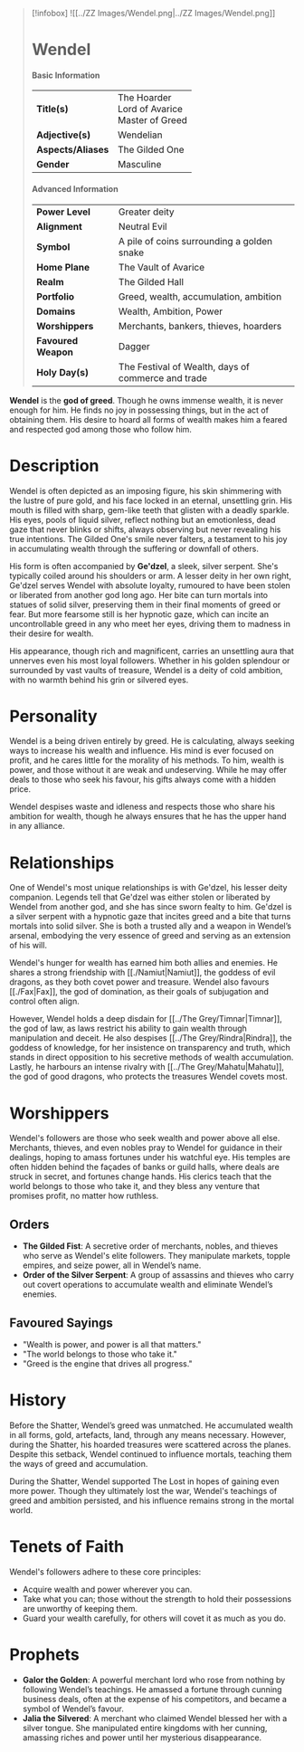 > [!infobox]
> ![[../ZZ Images/Wendel.png|../ZZ Images/Wendel.png]]  
> # Wendel
> #### Basic Information
> |  |   |
> |---|---|
> | **Title(s)** | The Hoarder<br>Lord of Avarice<br>Master of Greed |
> | **Adjective(s)** | Wendelian |
> | **Aspects/Aliases** | The Gilded One |
> | **Gender** | Masculine |
> 
> #### Advanced Information
> |  |  | 
> | --- | --- |
> | **Power Level** | Greater deity |
> | **Alignment** | Neutral Evil |
> | **Symbol** | A pile of coins surrounding a golden snake |
> | **Home Plane** | The Vault of Avarice |
> | **Realm** | The Gilded Hall |
> | **Portfolio** | Greed, wealth, accumulation, ambition |
> | **Domains** | Wealth, Ambition, Power |
> | **Worshippers** | Merchants, bankers, thieves, hoarders |
> | **Favoured Weapon** | Dagger |
> | **Holy Day(s)** | The Festival of Wealth, days of commerce and trade |
  
**Wendel** is the **god of greed**. Though he owns immense wealth, it is never enough for him. He finds no joy in possessing things, but in the act of obtaining them. His desire to hoard all forms of wealth makes him a feared and respected god among those who follow him.

# Description
Wendel is often depicted as an imposing figure, his skin shimmering with the lustre of pure gold, and his face locked in an eternal, unsettling grin. His mouth is filled with sharp, gem-like teeth that glisten with a deadly sparkle. His eyes, pools of liquid silver, reflect nothing but an emotionless, dead gaze that never blinks or shifts, always observing but never revealing his true intentions. The Gilded One's smile never falters, a testament to his joy in accumulating wealth through the suffering or downfall of others.

His form is often accompanied by **Ge'dzel**, a sleek, silver serpent. She's typically coiled around his shoulders or arm. A lesser deity in her own right, Ge'dzel serves Wendel with absolute loyalty, rumoured to have been stolen or liberated from another god long ago. Her bite can turn mortals into statues of solid silver, preserving them in their final moments of greed or fear. But more fearsome still is her hypnotic gaze, which can incite an uncontrollable greed in any who meet her eyes, driving them to madness in their desire for wealth.

His appearance, though rich and magnificent, carries an unsettling aura that unnerves even his most loyal followers. Whether in his golden splendour or surrounded by vast vaults of treasure, Wendel is a deity of cold ambition, with no warmth behind his grin or silvered eyes.

# Personality
Wendel is a being driven entirely by greed. He is calculating, always seeking ways to increase his wealth and influence. His mind is ever focused on profit, and he cares little for the morality of his methods. To him, wealth is power, and those without it are weak and undeserving. While he may offer deals to those who seek his favour, his gifts always come with a hidden price.

Wendel despises waste and idleness and respects those who share his ambition for wealth, though he always ensures that he has the upper hand in any alliance.

# Relationships
One of Wendel's most unique relationships is with Ge'dzel, his lesser deity companion. Legends tell that Ge'dzel was either stolen or liberated by Wendel from another god, and she has since sworn fealty to him. Ge'dzel is a silver serpent with a hypnotic gaze that incites greed and a bite that turns mortals into solid silver. She is both a trusted ally and a weapon in Wendel’s arsenal, embodying the very essence of greed and serving as an extension of his will.

Wendel's hunger for wealth has earned him both allies and enemies. He shares a strong friendship with [[./Namiut|Namiut]], the goddess of evil dragons, as they both covet power and treasure. Wendel also favours [[./Fax|Fax]], the god of domination, as their goals of subjugation and control often align.

However, Wendel holds a deep disdain for [[../The Grey/Timnar|Timnar]], the god of law, as laws restrict his ability to gain wealth through manipulation and deceit. He also despises [[../The Grey/Rindra|Rindra]], the goddess of knowledge, for her insistence on transparency and truth, which stands in direct opposition to his secretive methods of wealth accumulation. Lastly, he harbours an intense rivalry with [[../The Grey/Mahatu|Mahatu]], the god of good dragons, who protects the treasures Wendel covets most.

# Worshippers
Wendel's followers are those who seek wealth and power above all else. Merchants, thieves, and even nobles pray to Wendel for guidance in their dealings, hoping to amass fortunes under his watchful eye. His temples are often hidden behind the façades of banks or guild halls, where deals are struck in secret, and fortunes change hands. His clerics teach that the world belongs to those who take it, and they bless any venture that promises profit, no matter how ruthless.

## Orders
- **The Gilded Fist**: A secretive order of merchants, nobles, and thieves who serve as Wendel's elite followers. They manipulate markets, topple empires, and seize power, all in Wendel’s name.
- **Order of the Silver Serpent**: A group of assassins and thieves who carry out covert operations to accumulate wealth and eliminate Wendel’s enemies.

## Favoured Sayings
- "Wealth is power, and power is all that matters."
- "The world belongs to those who take it."
- "Greed is the engine that drives all progress."

# History
Before the Shatter, Wendel’s greed was unmatched. He accumulated wealth in all forms, gold, artefacts, land, through any means necessary. However, during the Shatter, his hoarded treasures were scattered across the planes. Despite this setback, Wendel continued to influence mortals, teaching them the ways of greed and accumulation.

During the Shatter, Wendel supported The Lost in hopes of gaining even more power. Though they ultimately lost the war, Wendel's teachings of greed and ambition persisted, and his influence remains strong in the mortal world.

# Tenets of Faith
Wendel's followers adhere to these core principles:
- Acquire wealth and power wherever you can.
- Take what you can; those without the strength to hold their possessions are unworthy of keeping them.
- Guard your wealth carefully, for others will covet it as much as you do.

# Prophets
- **Galor the Golden**: A powerful merchant lord who rose from nothing by following Wendel’s teachings. He amassed a fortune through cunning business deals, often at the expense of his competitors, and became a symbol of Wendel’s favour.
- **Jalia the Silvered**: A merchant who claimed Wendel blessed her with a silver tongue. She manipulated entire kingdoms with her cunning, amassing riches and power until her mysterious disappearance.

